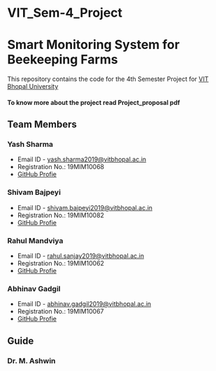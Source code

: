 # VIT_Sem-4_Project

# Smart Monitoring System for Beekeeping Farms

This repository contains the code for the 4th Semester Project for [VIT Bhopal University](https://vitbhopal.ac.in/)
#### To know more about the project read Project_proposal pdf

## Team Members

### Yash Sharma
* Email ID - yash.sharma2019@vitbhopal.ac.in
* Registration No.: 19MIM10068
* [GitHub Profie](https://github.com/yash2arma/)

### Shivam Bajpeyi
* Email ID - shivam.bajpeyi2019@vitbhopal.ac.in
* Registration No.: 19MIM10082
* [GitHub Profie](https://github.com/Shivam-Bajpeyi)

### Rahul Mandviya
* Email ID - rahul.sanjay2019@vitbhopal.ac.in
* Registration No.: 19MIM10062
* [GitHub Profie](https://github.com/Rahulm0106)

### Abhinav Gadgil
* Email ID - abhinav.gadgil2019@vitbhopal.ac.in
* Registration No.: 19MIM10067
* [GitHub Profie](https://github.com/Abhigadgil15)

## Guide

### Dr. M. Ashwin
